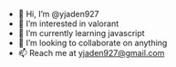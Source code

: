 - 👋 Hi, I’m @yjaden927
- 👀 I’m interested in valorant
- 🌱 I’m currently learning javascript
- 💞️ I’m looking to collaborate on anything
- 📫 Reach me at yjaden927@gmail.com

<!---
yjaden927/yjaden927 is a ✨ special ✨ repository because its `README.md` (this file) appears on your GitHub profile.
You can click the Preview link to take a look at your changes.
--->

